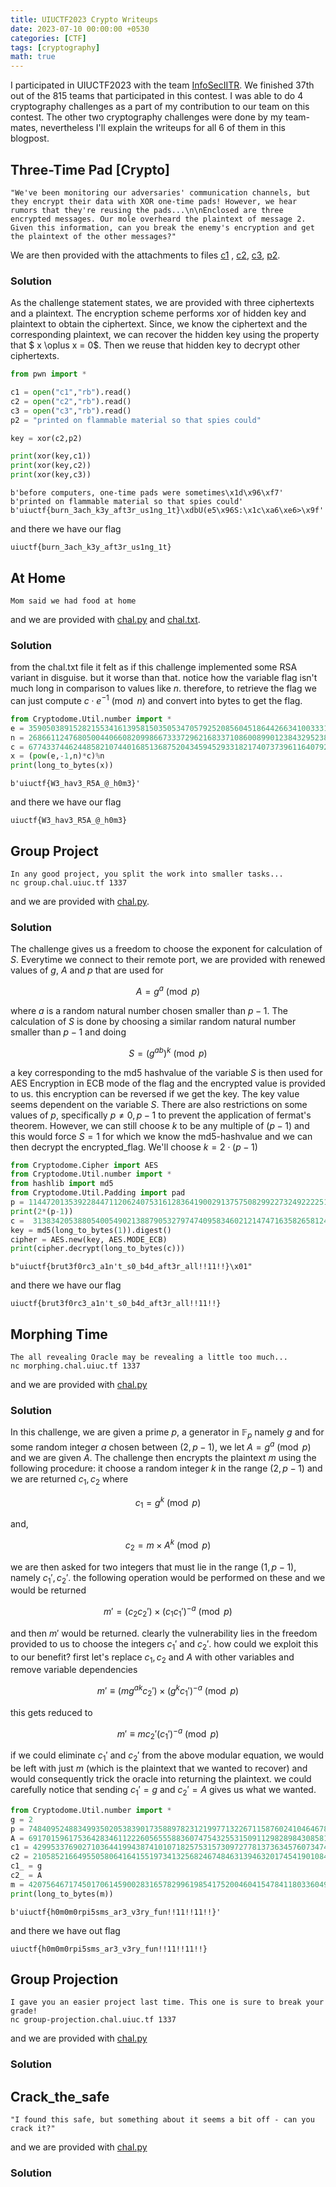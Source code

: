 ```yaml
---
title: UIUCTF2023 Crypto Writeups
date: 2023-07-10 00:00:00 +0530
categories: [CTF]
tags: [cryptography]
math: true
---
```

I participated in UIUCTF2023 with the team <a href="https://ctftime.org/team/16691/">InfoSecIITR</a>. We finished $37$th out of the $815$ teams that participated in this contest. I was able to do $4$ cryptography challenges as a part of my contribution to our team on this contest. The other two cryptography challenges were done by my team-mates, nevertheless I'll explain the writeups for all $6$ of them in this blogpost. 
## Three-Time Pad [Crypto]
```
"We've been monitoring our adversaries' communication channels, but they encrypt their data with XOR one-time pads! However, we hear rumors that they're reusing the pads...\n\nEnclosed are three encrypted messages. Our mole overheard the plaintext of message 2. Given this information, can you break the enemy's encryption and get the plaintext of the other messages?"
```

We are then provided with the attachments to files <a href="/ignore/uiu/c1">c1</a>
, <a href="/ignore/uiu/c2">c2</a>, <a href="/ignore/uiu/c3">c3</a>, <a href="/ignore/uiu/p2">p2</a>.

### Solution
As the challenge statement states, we are provided with three ciphertexts and a plaintext. The encryption scheme performs xor of hidden key and plaintext to obtain the ciphertext. Since, we know the ciphertext and the corresponding plaintext, we can recover the hidden key using the property that $ x \oplus x = 0$. Then we reuse that hidden key to decrypt other ciphertexts. 
```python
from pwn import *

c1 = open("c1","rb").read()
c2 = open("c2","rb").read()
c3 = open("c3","rb").read()
p2 = "printed on flammable material so that spies could"

key = xor(c2,p2)

print(xor(key,c1))
print(xor(key,c2))
print(xor(key,c3))
``` 
```
b'before computers, one-time pads were sometimes\x1d\x96\xf7'
b'printed on flammable material so that spies could'
b'uiuctf{burn_3ach_k3y_aft3r_us1ng_1t}\xdbU(e5\x96S:\x1c\xa6\xe6>\x9f'
```
and there we have our flag 
```
uiuctf{burn_3ach_k3y_aft3r_us1ng_1t}
```
## At Home
```
Mom said we had food at home
```
and we are provided with <a href="/ignore/uiu2/chal.py">chal.py</a> and <a href="/ignore/uiu2/chal.txt">chal.txt</a>. 
### Solution
from the chal.txt file it felt as if this challenge implemented some RSA variant in disguise. but it worse than that. notice how the variable flag isn't much long in comparison to values like $n$. therefore, to retrieve the flag we can just compute $c \cdot e^{-1} \pmod{n}$ and convert into bytes to get the flag. 
```python
from Cryptodome.Util.number import *
e = 359050389152821553416139581503505347057925208560451864426634100333116560422313639260283981496824920089789497818520105189684311823250795520058111763310428202654439351922361722731557743640799254622423104811120692862884666323623693713
n = 26866112476805004406608209986673337296216833710860089901238432952384811714684404001885354052039112340209557226256650661186843726925958125334974412111471244462419577294051744141817411512295364953687829707132828973068538495834511391553765427956458757286710053986810998890293154443240352924460801124219510584689
c = 67743374462448582107440168513687520434594529331821740737396116407928111043815084665002104196754020530469360539253323738935708414363005373458782041955450278954348306401542374309788938720659206881893349940765268153223129964864641817170395527170138553388816095842842667443210645457879043383345869
x = (pow(e,-1,n)*c)%n
print(long_to_bytes(x))
```
```
b'uiuctf{W3_hav3_R5A_@_h0m3}'
```
and there we have our flag 
```
uiuctf{W3_hav3_R5A_@_h0m3}
```

## Group Project
```
In any good project, you split the work into smaller tasks...
nc group.chal.uiuc.tf 1337
```
and we are provided with <a href="/ignore/uiu3/chal.py">chal.py</a>. 
### Solution
The challenge gives us a freedom to choose the exponent for calculation of $S$. Everytime we connect to their remote port, we are provided with renewed values of $g$, $A$ and $p$ that are used for 

$$ 
A = g^{a} \pmod {p}
$$

where $a$ is a random natural number chosen smaller than $p-1$. The calculation of $S$ is done by choosing a similar random natural number smaller than $p-1$ and doing

$$
S = \left(g ^{ab}\right)^k \pmod{p}
$$

a key corresponding to the md5 hashvalue of the variable $S$ is then used for AES Encryption in ECB mode of the flag and the encrypted value is provided to us. this encryption can be reversed if we get the key. The key value seems dependent on the variable $S$. There are also restrictions on some values of $p$, specifically $p \neq 0, p-1$ to prevent the application of fermat's theorem. However, we can still choose $k$ to be any multiple of $(p-1)$ and this would force $S=1$ for which we know the md5-hashvalue and we can then decrypt the encrypted_flag. We'll choose $k=2\cdot \left( p-1 \right)$
```python
from Cryptodome.Cipher import AES
from Cryptodome.Util.number import *
from hashlib import md5
from Cryptodome.Util.Padding import pad
p = 114472013539228447112062407531612836419002913757508299227324922225196360365729450385394963669470106068659455445122091403847945485093307001413796222142804689129152564428276449745015123921635186724327067057821907457804045095717376446319136804891172131689062687595283052929948727605026226900110583661768773691543
print(2*(p-1))
c =  31383420538805400549021388790532797474095834602121474716358265812491198185235485912863164473747446452579209175051706
key = md5(long_to_bytes(1)).digest()
cipher = AES.new(key, AES.MODE_ECB)
print(cipher.decrypt(long_to_bytes(c)))
```
```
b"uiuctf{brut3f0rc3_a1n't_s0_b4d_aft3r_all!!11!!}\x01"
```
and there we have our flag 
```
uiuctf{brut3f0rc3_a1n't_s0_b4d_aft3r_all!!11!!}
```
## Morphing Time
```
The all revealing Oracle may be revealing a little too much...
nc morphing.chal.uiuc.tf 1337
```
and we are provided with <a href="/ignore/uiu4/chal.py">chal.py</a>
### Solution
In this challenge, we are given a prime $p$, a generator in $\mathbb{F}_p$ namely $g$ and for some random integer $a$ chosen between $(2,p-1)$, we let $A = g^a \pmod{p}$ and we are given $A$. The challenge then encrypts the plaintext $m$ using the following procedure: it choose a random integer $k$ in the range $(2,p-1)$ and we are returned $c_1,c_2$ where 

$$ 
    c_1 = g^k \pmod{p} 
$$ 

and,

$$
    c_2 = m\times A^k \pmod{p}
$$

we are then asked for two integers that must lie in the range $(1,p-1)$, namely $c_1', c_2'$. the following operation would be performed on these and we would be returned

$$
    m' = (c_2c_2')\times (c_1c_1')^{-a} \pmod{p}
$$

and then $m'$ would be returned. clearly the vulnerability lies in the freedom provided to us to choose the integers $c_1'$ and $c_2'$. how could we exploit this to our benefit? first let's replace $c_1, c_2$ and $A$ with other variables and remove variable dependencies

$$
    m' \equiv \left( mg^{ak}c_2'\right) \times \left(g^{k}c_1' \right)^{-a} \pmod{p} 
$$

this gets reduced to

$$
    m' \equiv mc_2' \left(c_1'\right)^{-a} \pmod{p}
$$

if we could eliminate $c_1'$ and $c_2'$ from the above modular equation, we would be left with just $m$ (which is the plaintext that we wanted to recover) and would consequently trick the oracle into returning the plaintext. we could carefully notice that sending $c_1' = g$ and $c_2' = A$ gives us what we wanted. 

```python
from Cryptodome.Util.number import *
g = 2
p = 7484095248834993502053839017358897823121997713226711587602410464678792331188769816995336914660546321514928192956117931449167231109702558978514881228824583
A = 6917015961753642834611222605655588360747543255315091129828984308581303900315724342097649061459590513250263027719947039428081218939947910182605895778151740
c1 = 4299533769027103644199438741010718257531573097277813736345760734743910971303741211886200160686471242418904447891956682529813940960729972961562800573960076
c2 = 2105852166495505806416415519734132568246748463139463201745419010844107581292456159795671195552446392323270108896540198582465523703753299926022624105858501
c1_ = g
c2_ = A
m = 4207564671745017061459002831657829961985417520046041547841180336049591837607722234018405874709347956760957
print(long_to_bytes(m))
```
```
b'uiuctf{h0m0m0rpi5sms_ar3_v3ry_fun!!11!!11!!}'
```
and there we have out flag 
```
uiuctf{h0m0m0rpi5sms_ar3_v3ry_fun!!11!!11!!}
```

## Group Projection
```
I gave you an easier project last time. This one is sure to break your grade!
nc group-projection.chal.uiuc.tf 1337
```
and we are provided with <a href="/ignore/uiu5/chal.py">chal.py</a>
### Solution



## Crack_the_safe
```
"I found this safe, but something about it seems a bit off - can you crack it?"
```
and we are provided with <a href="/ignore/uiu6/chal.py">chal.py</a>
### Solution 
